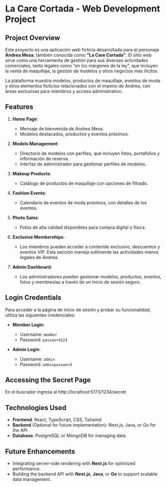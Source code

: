 # La Care Cortada - Web Development Project

## Project Overview

Este proyecto es una aplicación web ficticia desarrollada para el personaje **Andrea Mesa**, también conocida como **"La Care Cortada"**. El sitio web sirve como una herramienta de gestión para sus diversas actividades comerciales, tanto legales como "en los márgenes de la ley", que incluyen la venta de maquillaje, la gestión de modelos y otros negocios más ilícitos.

La plataforma muestra modelos, productos de maquillaje, eventos de moda y otros elementos ficticios relacionados con el imperio de Andrea, con áreas exclusivas para miembros y acceso administrativo.

## Features

1. **Home Page**: 
   - Mensaje de bienvenida de Andrea Mesa.
   - Modelos destacados, productos y eventos próximos.

2. **Models Management**: 
   - Directorio de modelos con perfiles, que incluyen fotos, portafolios y información de reserva.
   - Interfaz de administrador para gestionar perfiles de modelos.

3. **Makeup Products**: 
   - Catálogo de productos de maquillaje con opciones de filtrado.

4. **Fashion Events**: 
   - Calendario de eventos de moda próximos, con detalles de los eventos.

5. **Photo Sales**: 
   - Fotos de alta calidad disponibles para compra digital o física.

6. **Exclusive Memberships**: 
   - Los miembros pueden acceder a contenido exclusivo, descuentos y eventos VIP. Esta sección maneja sutilmente las actividades menos legales de Andrea.

7. **Admin Dashboard**: 
   - Los administradores pueden gestionar modelos, productos, eventos, fotos y membresías a través de un inicio de sesión seguro.

## Login Credentials

Para acceder a la página de inicio de sesión y probar su funcionalidad, utiliza las siguientes credenciales:

- **Member Login**: 
  - Username: `member`
  - Password: `password123`

- **Admin Login**: 
  - Username: `admin`
  - Password: `adminpassword`

## Accessing the Secret Page

En el buscador ingresa al http://localhost:5173/1234/secret

## Technologies Used

- **Frontend**: React, TypeScript, CSS, Tailwind
- **Backend** (Optional for future implementation): Nest.js, Java, or Go for the API
- **Database**: PostgreSQL or MongoDB for managing data

## Future Enhancements

- Integrating server-side rendering with **Next.js** for optimized performance.
- Building the backend API with **Nest.js**, **Java**, or **Go** to support scalable data management.
